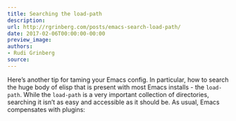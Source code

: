 ```yaml
---
title: Searching the load-path
description:
url: http://rgrinberg.com/posts/emacs-search-load-path/
date: 2017-02-06T00:00:00-00:00
preview_image:
authors:
- Rudi Grinberg
source:
---
```


<p>Here&rsquo;s another tip for taming your Emacs config. In particular, how to search
the huge body of elisp that is present with most Emacs installs - the
<code class="docutils literal notranslate"><span class="pre">load-path</span></code>. While the <code class="docutils literal notranslate"><span class="pre">load-path</span></code> is a very important collection of
directories, searching it isn&rsquo;t as easy and accessible as it should be. As
usual, Emacs compensates with plugins:</p>

